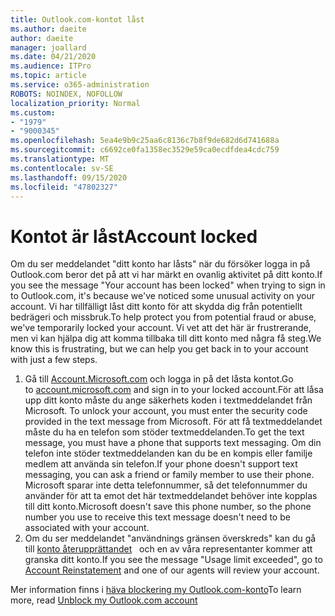 ```yaml
---
title: Outlook.com-kontot låst
ms.author: daeite
author: daeite
manager: joallard
ms.date: 04/21/2020
ms.audience: ITPro
ms.topic: article
ms.service: o365-administration
ROBOTS: NOINDEX, NOFOLLOW
localization_priority: Normal
ms.custom:
- "1979"
- "9000345"
ms.openlocfilehash: 5ea4e9b9c25aa6c8136c7b8f9de682d6d741688a
ms.sourcegitcommit: c6692ce0fa1358ec3529e59ca0ecdfdea4cdc759
ms.translationtype: MT
ms.contentlocale: sv-SE
ms.lasthandoff: 09/15/2020
ms.locfileid: "47802327"
---
```

# <a name="account-locked"></a><span data-ttu-id="3d13b-102">Kontot är låst</span><span class="sxs-lookup"><span data-stu-id="3d13b-102">Account locked</span></span>

<span data-ttu-id="3d13b-103">Om du ser meddelandet "ditt konto har låsts" när du försöker logga in på Outlook.com beror det på att vi har märkt en ovanlig aktivitet på ditt konto.</span><span class="sxs-lookup"><span data-stu-id="3d13b-103">If you see the message "Your account has been locked" when trying to sign in to Outlook.com, it's because we've noticed some unusual activity on your account.</span></span> <span data-ttu-id="3d13b-104">Vi har tillfälligt låst ditt konto för att skydda dig från potentiellt bedrägeri och missbruk.</span><span class="sxs-lookup"><span data-stu-id="3d13b-104">To help protect you from potential fraud or abuse, we've temporarily locked your account.</span></span> <span data-ttu-id="3d13b-105">Vi vet att det här är frustrerande, men vi kan hjälpa dig att komma tillbaka till ditt konto med några få steg.</span><span class="sxs-lookup"><span data-stu-id="3d13b-105">We know this is frustrating, but we can help you get back in to your account with just a few steps.</span></span>

1. <span data-ttu-id="3d13b-106">Gå till [Account.Microsoft.com](https://go.microsoft.com/fwlink/?linkid=2090484) och logga in på det låsta kontot.</span><span class="sxs-lookup"><span data-stu-id="3d13b-106">Go to [account.microsoft.com](https://go.microsoft.com/fwlink/?linkid=2090484) and sign in to your locked account.</span></span><span data-ttu-id="3d13b-107">För att låsa upp ditt konto måste du ange säkerhets koden i textmeddelandet från Microsoft.</span><span class="sxs-lookup"><span data-stu-id="3d13b-107"> To unlock your account, you must enter the security code provided in the text message from Microsoft.</span></span> <span data-ttu-id="3d13b-108">För att få textmeddelandet måste du ha en telefon som stöder textmeddelanden.</span><span class="sxs-lookup"><span data-stu-id="3d13b-108">To get the text message, you must have a phone that supports text messaging.</span></span> <span data-ttu-id="3d13b-109">Om din telefon inte stöder textmeddelanden kan du be en kompis eller familje medlem att använda sin telefon.</span><span class="sxs-lookup"><span data-stu-id="3d13b-109">If your phone doesn't support text messaging, you can ask a friend or family member to use their phone.</span></span> <span data-ttu-id="3d13b-110">Microsoft sparar inte detta telefonnummer, så det telefonnummer du använder för att ta emot det här textmeddelandet behöver inte kopplas till ditt konto.</span><span class="sxs-lookup"><span data-stu-id="3d13b-110">Microsoft doesn't save this phone number, so the phone number you use to receive this text message doesn't need to be associated with your account.</span></span>
2. <span data-ttu-id="3d13b-111">Om du ser meddelandet "användnings gränsen överskreds" kan du gå till [konto återupprättandet](https://go.microsoft.com/fwlink/?linkid=2090483)   och en av våra representanter kommer att granska ditt konto.</span><span class="sxs-lookup"><span data-stu-id="3d13b-111">If you see the message "Usage limit exceeded", go to [Account Reinstatement](https://go.microsoft.com/fwlink/?linkid=2090483) and one of our agents will review your account.</span></span>

<span data-ttu-id="3d13b-112">Mer information finns i [häva blockering my Outlook.com-konto](https://support.office.com/article/f4ad2701-d166-4d8b-8a6a-9af2a1f8a4c4?wt.mc_id=Office_Outlook_com_Alchemy)</span><span class="sxs-lookup"><span data-stu-id="3d13b-112">To learn more, read [Unblock my Outlook.com account](https://support.office.com/article/f4ad2701-d166-4d8b-8a6a-9af2a1f8a4c4?wt.mc_id=Office_Outlook_com_Alchemy)</span></span> 